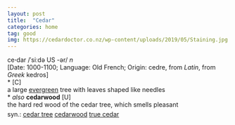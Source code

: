 ```yaml
---
layout: post
title:  "Cedar"
categories: home
tag: good
img: https://cedardoctor.co.nz/wp-content/uploads/2019/05/Staining.jpg
---
```

<DIV style="MARGIN: 0px 0px 5px">ce<B>·</B>dar /ˈsiːdə US -ər/ <I>n</I> <BR>[Date: 1000-1100; Language: Old French; Origin: cedre, from <I>Latin</I>, from <I>Greek</I> kedros]<BR>* [C] <BR>a large <A href="{{ site.baseurl }}/evergreen"><U>evergreen</U></A> tree with leaves shaped like needles<BR>* <I>also</I> <B>cedarwood</B> [U]<BR>the hard red wood of the cedar tree, which smells pleasant</DIV>
<DIV style="MARGIN: 0px 0px 5px">
<DIV style="MARGIN: 4px 0px">syn.: <A href="{{ site.baseurl }}/cedar%20tree"><U>cedar tree</U></A> <A href="{{ site.baseurl }}/cedarwood"><U>cedarwood</U></A> <A href="{{ site.baseurl }}/true%20cedar"><U>true cedar</U></A></DIV></DIV>
